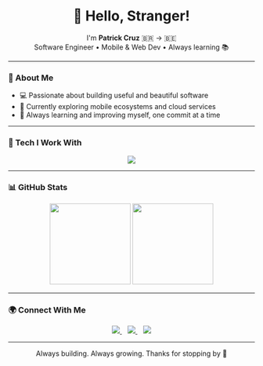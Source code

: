 <h1 align="center">👋 Hello, Stranger!</h1>

<p align="center">
  I'm <strong>Patrick Cruz</strong> 🇧🇷 → 🇧🇪<br>
  Software Engineer • Mobile & Web Dev • Always learning 📚
</p>

<hr />

### 🚀 About Me
- 💻 Passionate about building useful and beautiful software
- 📱 Currently exploring mobile ecosystems and cloud services
- 🌱 Always learning and improving myself, one commit at a time

---

### 🔧 Tech I Work With

<p align="center">
  <img src="https://skillicons.dev/icons?i=ts,js,react,nodejs,java,aws,git,github,docker,mysql,linux" />
</p>

---

### 📊 GitHub Stats

<p align="center">
  <img height="165" src="https://github-readme-stats.vercel.app/api?username=PatrickZequiel&show_icons=true&theme=tokyonight" />
  <img height="165" src="https://github-readme-stats.vercel.app/api/top-langs/?username=PatrickZequiel&layout=compact&theme=tokyonight" />
</p>

---

### 🌍 Connect With Me

<p align="center">
  <a href="https://www.linkedin.com/in/patrickzequiel/" target="_blank">
    <img src="https://img.shields.io/badge/LinkedIn-0077B5?style=for-the-badge&logo=linkedin&logoColor=white" />
  </a>&nbsp;&nbsp;
  <a href="https://www.instagram.com/patescruz" target="_blank">
    <img src="https://img.shields.io/badge/Instagram-E4405F?style=for-the-badge&logo=instagram&logoColor=white" />
  </a>&nbsp;&nbsp;
  <a href="mailto:patrickezequielscruz@gmail.com">
    <img src="https://img.shields.io/badge/Email-333333?style=for-the-badge&logo=gmail&logoColor=white" />
  </a>
</p>

---

<p align="center">
Always building. Always growing. Thanks for stopping by 🙌
</p>
